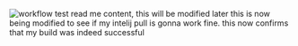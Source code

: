 ![workflow](https://github.com/rskramirez/devos/actions/workflows/main.yml/badge.svg)
test read me content, this will be modified later
this is now being modified to see if my intelij pull is gonna work fine.
this now confirms that my build was indeed successful
